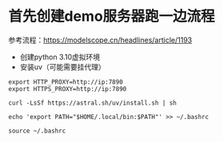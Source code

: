 # 首先创建demo服务器跑一边流程
参考流程：https://modelscope.cn/headlines/article/1193

- 创建python 3.10虚拟环境
- 安装uv（可能需要挂代理）
```
export HTTP_PROXY=http://ip:7890
export HTTPS_PROXY=http://ip:7890
```

```
curl -LsSf https://astral.sh/uv/install.sh | sh

echo 'export PATH="$HOME/.local/bin:$PATH"' >> ~/.bashrc

source ~/.bashrc
```
